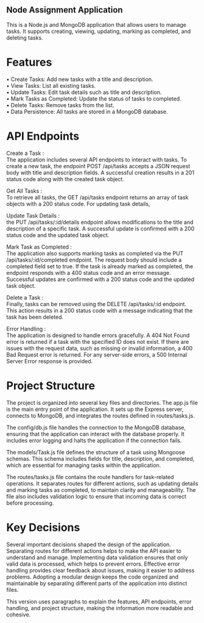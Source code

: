 
## Node Assignment Application

This is a Node.js and MongoDB application that allows users to manage tasks. It supports creating, viewing, updating, marking as completed, and deleting tasks.

# Features
•	Create Tasks: Add new tasks with a title and description.  
•	View Tasks: List all existing tasks.  
•	Update Tasks: Edit task details such as title and description.  
•	Mark Tasks as Completed: Update the status of tasks to completed.  
•	Delete Tasks: Remove tasks from the list.  
•	Data Persistence: All tasks are stored in a MongoDB database.


# API Endpoints
 Create a Task  :      
The application includes several API endpoints to interact with tasks. To create a new task, the endpoint POST /api/tasks accepts a JSON request body with title and description fields. A successful creation results in a 201 status code along with the created task object.

Get All Tasks :      
To retrieve all tasks, the GET /api/tasks endpoint returns an array of task objects with a 200 status code. For updating task details,

Update Task Details :       
the PUT /api/tasks/:id/details endpoint allows modifications to the title and description of a specific task. A successful update is confirmed with a 200 status code and the updated task object.

 Mark Task as Completed :     
The application also supports marking tasks as completed via the PUT /api/tasks/:id/completed endpoint. The request body should include a completed field set to true. If the task is already marked as completed, the endpoint responds with a 400 status code and an error message. Successful updates are confirmed with a 200 status code and the updated task object.

Delete a Task :     
Finally, tasks can be removed using the DELETE /api/tasks/:id endpoint. This action results in a 200 status code with a message indicating that the task has been deleted.

Error Handling :     
The application is designed to handle errors gracefully. A 404 Not Found error is returned if a task with the specified ID does not exist. If there are issues with the request data, such as missing or invalid information, a 400 Bad Request error is returned. For any server-side errors, a 500 Internal Server Error response is provided.

# Project Structure
The project is organized into several key files and directories. The app.js file is the main entry point of the application. It sets up the Express server, connects to MongoDB, and integrates the routes defined in routes/tasks.js.

The config/db.js file handles the connection to the MongoDB database, ensuring that the application can interact with the database properly. It includes error logging and halts the application if the connection fails.

The models/Task.js file defines the structure of a task using Mongoose schemas. This schema includes fields for title, description, and completed, which are essential for managing tasks within the application.

The routes/tasks.js file contains the route handlers for task-related operations. It separates routes for different actions, such as updating details and marking tasks as completed, to maintain clarity and manageability. The file also includes validation logic to ensure that incoming data is correct before processing.

# Key Decisions
Several important decisions shaped the design of the application. Separating routes for different actions helps to make the API easier to understand and manage. Implementing data validation ensures that only valid data is processed, which helps to prevent errors. Effective error handling provides clear feedback about issues, making it easier to address problems. Adopting a modular design keeps the code organized and maintainable by separating different parts of the application into distinct files.

This version uses paragraphs to explain the features, API endpoints, error handling, and project structure, making the information more readable and cohesive.
